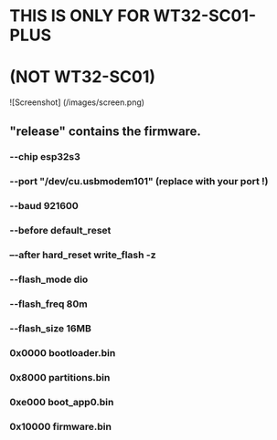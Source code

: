 # THIS IS ONLY FOR WT32-SC01-PLUS 
# (NOT WT32-SC01)

![Screenshot]
(/images/screen.png)
## "release" contains the firmware.

### --chip esp32s3
### --port "/dev/cu.usbmodem101"  (replace with your port !)
### --baud 921600 
### --before default_reset 
### –-after hard_reset write_flash -z 
### --flash_mode dio 
### --flash_freq 80m 
### --flash_size 16MB

### 0x0000 bootloader.bin

### 0x8000 partitions.bin 

### 0xe000 boot_app0.bin 

### 0x10000 firmware.bin

